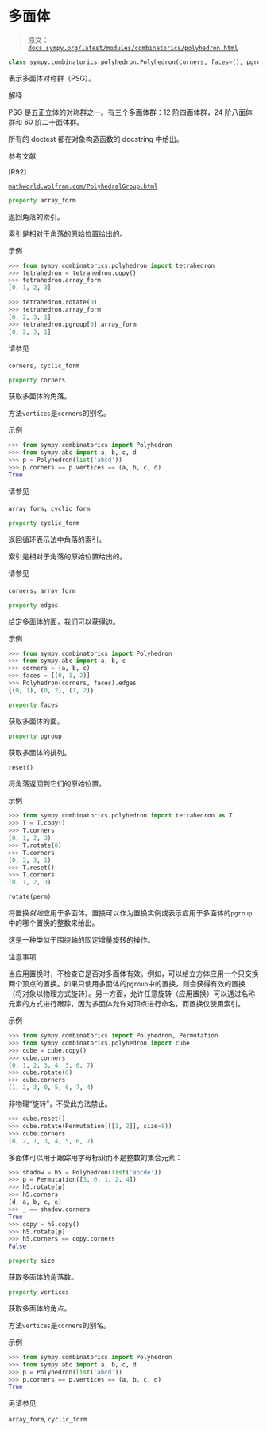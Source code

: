 # 多面体

> 原文：[`docs.sympy.org/latest/modules/combinatorics/polyhedron.html`](https://docs.sympy.org/latest/modules/combinatorics/polyhedron.html)

```py
class sympy.combinatorics.polyhedron.Polyhedron(corners, faces=(), pgroup=())
```

表示多面体对称群（PSG）。

解释

PSG 是五正立体的对称群之一。有三个多面体群：12 阶四面体群，24 阶八面体群和 60 阶二十面体群。

所有的 doctest 都在对象构造函数的 docstring 中给出。

参考文献

[R92]

[`mathworld.wolfram.com/PolyhedralGroup.html`](https://mathworld.wolfram.com/PolyhedralGroup.html)

```py
property array_form
```

返回角落的索引。

索引是相对于角落的原始位置给出的。

示例

```py
>>> from sympy.combinatorics.polyhedron import tetrahedron
>>> tetrahedron = tetrahedron.copy()
>>> tetrahedron.array_form
[0, 1, 2, 3] 
```

```py
>>> tetrahedron.rotate(0)
>>> tetrahedron.array_form
[0, 2, 3, 1]
>>> tetrahedron.pgroup[0].array_form
[0, 2, 3, 1] 
```

请参见

`corners`，`cyclic_form`

```py
property corners
```

获取多面体的角落。

方法`vertices`是`corners`的别名。

示例

```py
>>> from sympy.combinatorics import Polyhedron
>>> from sympy.abc import a, b, c, d
>>> p = Polyhedron(list('abcd'))
>>> p.corners == p.vertices == (a, b, c, d)
True 
```

请参见

`array_form`，`cyclic_form`

```py
property cyclic_form
```

返回循环表示法中角落的索引。

索引是相对于角落的原始位置给出的。

请参见

`corners`，`array_form`

```py
property edges
```

给定多面体的面，我们可以获得边。

示例

```py
>>> from sympy.combinatorics import Polyhedron
>>> from sympy.abc import a, b, c
>>> corners = (a, b, c)
>>> faces = [(0, 1, 2)]
>>> Polyhedron(corners, faces).edges
{(0, 1), (0, 2), (1, 2)} 
```

```py
property faces
```

获取多面体的面。

```py
property pgroup
```

获取多面体的排列。

```py
reset()
```

将角落返回到它们的原始位置。

示例

```py
>>> from sympy.combinatorics.polyhedron import tetrahedron as T
>>> T = T.copy()
>>> T.corners
(0, 1, 2, 3)
>>> T.rotate(0)
>>> T.corners
(0, 2, 3, 1)
>>> T.reset()
>>> T.corners
(0, 1, 2, 3) 
```

```py
rotate(perm)
```

将置换*就地*应用于多面体。置换可以作为置换实例或表示应用于多面体的`pgroup`中的哪个置换的整数来给出。

这是一种类似于围绕轴的固定增量旋转的操作。

注意事项

当应用置换时，不检查它是否对多面体有效。例如，可以给立方体应用一个只交换两个顶点的置换。如果只使用多面体的`pgroup`中的置换，则会获得有效的置换（将对象以物理方式旋转）。另一方面，允许任意旋转（应用置换）可以通过名称元素的方式进行跟踪，因为多面体允许对顶点进行命名，而置换仅使用索引。

示例

```py
>>> from sympy.combinatorics import Polyhedron, Permutation
>>> from sympy.combinatorics.polyhedron import cube
>>> cube = cube.copy()
>>> cube.corners
(0, 1, 2, 3, 4, 5, 6, 7)
>>> cube.rotate(0)
>>> cube.corners
(1, 2, 3, 0, 5, 6, 7, 4) 
```

非物理“旋转”，不受此方法禁止。

```py
>>> cube.reset()
>>> cube.rotate(Permutation([[1, 2]], size=8))
>>> cube.corners
(0, 2, 1, 3, 4, 5, 6, 7) 
```

多面体可以用于跟踪用字母标识而不是整数的集合元素：

```py
>>> shadow = h5 = Polyhedron(list('abcde'))
>>> p = Permutation([3, 0, 1, 2, 4])
>>> h5.rotate(p)
>>> h5.corners
(d, a, b, c, e)
>>> _ == shadow.corners
True
>>> copy = h5.copy()
>>> h5.rotate(p)
>>> h5.corners == copy.corners
False 
```

```py
property size
```

获取多面体的角落数。

```py
property vertices
```

获取多面体的角点。

方法`vertices`是`corners`的别名。

示例

```py
>>> from sympy.combinatorics import Polyhedron
>>> from sympy.abc import a, b, c, d
>>> p = Polyhedron(list('abcd'))
>>> p.corners == p.vertices == (a, b, c, d)
True 
```

另请参见

`array_form`, `cyclic_form`
